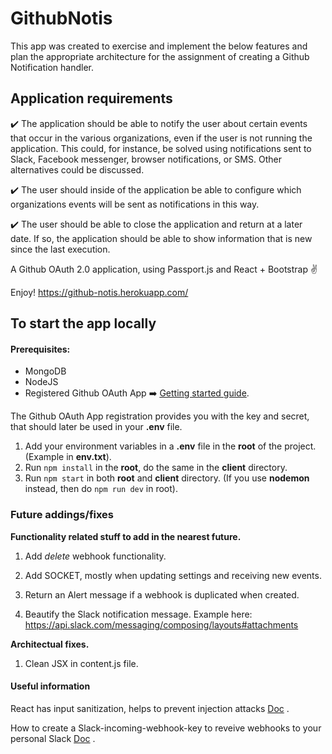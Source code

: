# GithubNotis 

This app was created to exercise and implement the below features and plan the appropriate architecture for the assignment of creating a Github Notification handler. 

## Application requirements

:heavy_check_mark:  The application should be able to notify the user about certain events that 
occur in the various organizations, even if the user is not running the application.
This could, for instance, be solved using notifications sent to Slack, Facebook 
messenger, browser notifications, or SMS. Other alternatives could be discussed.

:heavy_check_mark:  The user should inside of the application be able to configure which organizations 
events will be sent as notifications in this way.

:heavy_check_mark:  The user should be able to close the application and return at a later date. 
If so, the application should be able to show information that is new since the last execution. 




A Github OAuth 2.0 application, using Passport.js and React + Bootstrap  :v:


Enjoy!  <https://github-notis.herokuapp.com/>



## To start the app locally

#### Prerequisites:
  * MongoDB
  * NodeJS
  * Registered Github OAuth App :arrow_right:  [Getting started guide](https://developer.github.com/apps/building-oauth-apps/creating-an-oauth-app/).

  The Github OAuth App registration provides you with the key and secret, that should later be used in your **.env** file.

1. Add your environment variables in a **.env** file in the **root** of the project. (Example in **env.txt**).
2. Run `npm install` in the **root**, do the same in the **client** directory.
3. Run `npm start` in both **root** and **client** directory. (If you use **nodemon** instead, then do `npm run dev` in root).



### Future addings/fixes
 **Functionality related stuff to add in the nearest future.**

1. Add _delete_ webhook functionality.

2. Add SOCKET, mostly when updating settings and receiving new events.

3. Return an Alert message if a webhook is duplicated when created. 

4. Beautify the Slack notification message. Example here: https://api.slack.com/messaging/composing/layouts#attachments

**Architectual fixes.**

1. Clean JSX in content.js file.


#### Useful information

React has input sanitization, helps to prevent injection attacks [Doc](https://reactjs.org/docs/introducing-jsx.html#jsx-prevents-injection-attacks) .

How to create a Slack-incoming-webhook-key to reveive webhooks to your personal Slack [Doc](https://slack.com/intl/en-se/help/articles/115005265063-Incoming-Webhooks-for-Slack) .




